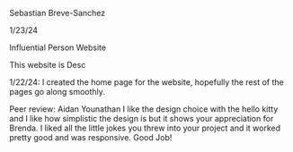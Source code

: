 Sebastian Breve-Sanchez

1/23/24

Influential Person Website

This website is Desc

1/22/24: I created the home page for the website, hopefully the rest of the pages go along smoothly.

Peer review: Aidan Younathan
I like the design choice with the hello kitty and I like how simplistic the design is but it shows your appreciation for Brenda. I liked all the little jokes you threw into your project and it worked pretty good and was responsive. Good Job!
